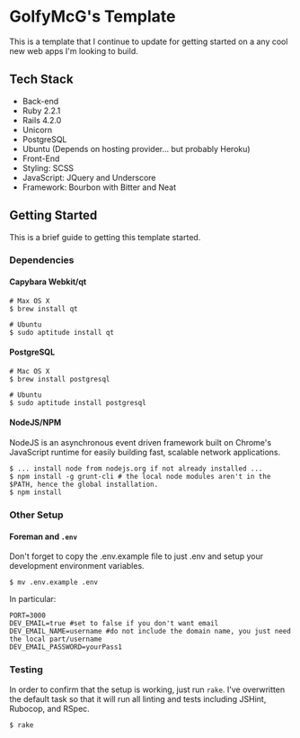 # GolfyMcG's Template
This is a template that I continue to update for getting started on a any cool new web apps I'm looking to build.

## Tech Stack
 - Back-end
  - Ruby 2.2.1
  - Rails 4.2.0
  - Unicorn
  - PostgreSQL
  - Ubuntu (Depends on hosting provider... but probably Heroku)
 - Front-End
  - Styling: SCSS
  - JavaScript: JQuery and Underscore
  - Framework: Bourbon with Bitter and Neat

## Getting Started
This is a brief guide to getting this template started.

### Dependencies
#### Capybara Webkit/qt
```
# Max OS X
$ brew install qt

# Ubuntu
$ sudo aptitude install qt
```

#### PostgreSQL
```
# Mac OS X
$ brew install postgresql

# Ubuntu
$ sudo aptitude install postgresql
```

#### NodeJS/NPM
NodeJS is an asynchronous event driven framework built on Chrome's JavaScript runtime for easily building fast, scalable network applications.

```
$ ... install node from nodejs.org if not already installed ...
$ npm install -g grunt-cli # the local node modules aren't in the $PATH, hence the global installation.
$ npm install
```

### Other Setup

#### Foreman and `.env`
Don't forget to copy the .env.example file to just .env and setup your development environment variables.

```
$ mv .env.example .env
```

In particular:
```
PORT=3000
DEV_EMAIL=true #set to false if you don't want email
DEV_EMAIL_NAME=username #do not include the domain name, you just need the local part/username
DEV_EMAIL_PASSWORD=yourPass1
```

### Testing
In order to confirm that the setup is working, just run `rake`. I've overwritten the default task so that it will run all linting and tests including JSHint, Rubocop, and RSpec.
```
$ rake
```
